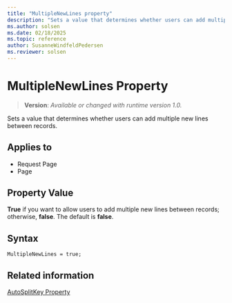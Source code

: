 ```yaml
---
title: "MultipleNewLines property"
description: "Sets a value that determines whether users can add multiple new lines between records."
ms.author: solsen
ms.date: 02/18/2025
ms.topic: reference
author: SusanneWindfeldPedersen
ms.reviewer: solsen
---
```

[//]: # (START>DO_NOT_EDIT)
[//]: # (IMPORTANT:Do not edit any of the content between here and the END>DO_NOT_EDIT.)
[//]: # (Any modifications should be made in the .xml files in the ModernDev repo.)
# MultipleNewLines Property
> **Version**: _Available or changed with runtime version 1.0._

Sets a value that determines whether users can add multiple new lines between records.

## Applies to
-   Request Page
-   Page

[//]: # (IMPORTANT: END>DO_NOT_EDIT)

## Property Value  

**True** if you want to allow users to add multiple new lines between records; otherwise, **false**. The default is **false**.  

## Syntax

```AL
MultipleNewLines = true;
```
  
## Related information

[AutoSplitKey Property](devenv-autosplitkey-property.md)